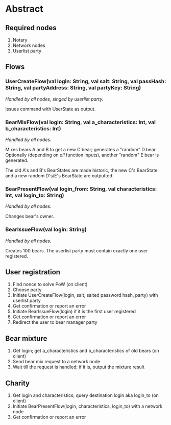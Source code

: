 # Abstract


## Required nodes

1. Notary
2. Network nodes
3. Userlist party

## Flows

### UserCreateFlow(val login: String, val salt: String, val passHash: String, val partyAddress: String, val partyKey: String)

*Handled by all nodes, singed by userlist party.*

Issues command with UserState as output.


### BearMixFlow(val login: String, val a_characteristics: Int, val b_characteristics: Int)

*Handled by all nodes.*

Mixes bears A and B to get a new C bear; generates a "random" D bear. Optionally (depending on *all* function inputs), another "random" E bear is generated.

The old A's and B's BearStates are made historic, the new C's BearState and a new random D's/E's BearState are outputted.


### BearPresentFlow(val login_from: String, val characteristics: Int, val login_to: String)

*Handled by all nodes.*

Changes bear's owner.


### BearIssueFlow(val login: String)

*Handled by all nodes.*

Creates 100 bears. The userlist party must contain exactly one user registered.


## User registration

1. Find nonce to solve PoW (on client)
2. Choose party
3. Initiate UserCreateFlow(login, salt, salted password hash, party) with userlist party
4. Get confirmation or report an error
5. Initiate BearIssueFlow(login) if it is the first user registered
6. Get confirmation or report an error
7. Redirect the user to bear manager party

## Bear mixture

1. Get login; get a_characteristics and b_characteristics of old bears (on client)
3. Send bear mix request to a network node
4. Wait till the request is handled; if it is, output the mixture result

## Charity

1. Get login and characteristics; query destination login aka login_to (on client)
2. Initiate BearPresentFlow(login, characteristics, login_to) with a network node
3. Get confirmation or report an error